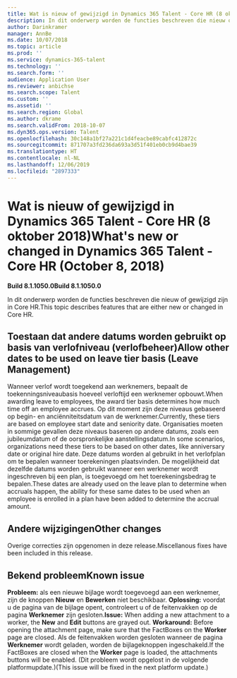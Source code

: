 ```yaml
---
title: Wat is nieuw of gewijzigd in Dynamics 365 Talent - Core HR (8 oktober 2018)
description: In dit onderwerp worden de functies beschreven die nieuw of gewijzigd zijn in Microsoft Dynamics 365 Talent - Core HR.
author: Darinkramer
manager: AnnBe
ms.date: 10/07/2018
ms.topic: article
ms.prod: ''
ms.service: dynamics-365-talent
ms.technology: ''
ms.search.form: ''
audience: Application User
ms.reviewer: anbichse
ms.search.scope: Talent
ms.custom: ''
ms.assetid: ''
ms.search.region: Global
ms.author: dkrame
ms.search.validFrom: 2018-10-07
ms.dyn365.ops.version: Talent
ms.openlocfilehash: 30c148a1bf27a221c1d4feacbe89cabfc412872c
ms.sourcegitcommit: 871707a3fd236da693a3d51f401eb0cb9d4bae39
ms.translationtype: HT
ms.contentlocale: nl-NL
ms.lasthandoff: 12/06/2019
ms.locfileid: "2897333"
---
```

# <a name="whats-new-or-changed-in-dynamics-365-talent---core-hr-october-8-2018"></a><span data-ttu-id="4e1c3-103">Wat is nieuw of gewijzigd in Dynamics 365 Talent - Core HR (8 oktober 2018)</span><span class="sxs-lookup"><span data-stu-id="4e1c3-103">What's new or changed in Dynamics 365 Talent - Core HR (October 8, 2018)</span></span>

<span data-ttu-id="4e1c3-104">**Build 8.1.1050.0**</span><span class="sxs-lookup"><span data-stu-id="4e1c3-104">**Build 8.1.1050.0**</span></span>

<span data-ttu-id="4e1c3-105">In dit onderwerp worden de functies beschreven die nieuw of gewijzigd zijn in Core HR.</span><span class="sxs-lookup"><span data-stu-id="4e1c3-105">This topic describes features that are either new or changed in Core HR.</span></span>

## <a name="allow-other-dates-to-be-used-on-leave-tier-basis-leave-management"></a><span data-ttu-id="4e1c3-106">Toestaan dat andere datums worden gebruikt op basis van verlofniveau (verlofbeheer)</span><span class="sxs-lookup"><span data-stu-id="4e1c3-106">Allow other dates to be used on leave tier basis (Leave Management)</span></span>

<span data-ttu-id="4e1c3-107">Wanneer verlof wordt toegekend aan werknemers, bepaalt de toekenningsniveaubasis hoeveel verloftijd een werknemer opbouwt.</span><span class="sxs-lookup"><span data-stu-id="4e1c3-107">When awarding leave to employees, the award tier basis determines how much time off an employee accrues.</span></span> <span data-ttu-id="4e1c3-108">Op dit moment zijn deze niveaus gebaseerd op begin- en anciënniteitsdatum van de werknemer.</span><span class="sxs-lookup"><span data-stu-id="4e1c3-108">Currently, these tiers are based on employee start date and seniority date.</span></span> <span data-ttu-id="4e1c3-109">Organisaties moeten in sommige gevallen deze niveaus baseren op andere datums, zoals een jubileumdatum of de oorspronkelijke aanstellingsdatum.</span><span class="sxs-lookup"><span data-stu-id="4e1c3-109">In some scenarios, organizations need these tiers to be based on other dates, like anniversary date or original hire date.</span></span> <span data-ttu-id="4e1c3-110">Deze datums worden al gebruikt in het verlofplan om te bepalen wanneer toerekeningen plaatsvinden. De mogelijkheid dat dezelfde datums worden gebruikt wanneer een werknemer wordt ingeschreven bij een plan, is toegevoegd om het toerekeningsbedrag te bepalen.</span><span class="sxs-lookup"><span data-stu-id="4e1c3-110">These dates are already used on the leave plan to determine when accruals happen, the ability for these same dates to be used when an employee is enrolled in a plan have been added to determine the accrual amount.</span></span> 

## <a name="other-changes"></a><span data-ttu-id="4e1c3-111">Andere wijzigingen</span><span class="sxs-lookup"><span data-stu-id="4e1c3-111">Other changes</span></span>
<span data-ttu-id="4e1c3-112">Overige correcties zijn opgenomen in deze release.</span><span class="sxs-lookup"><span data-stu-id="4e1c3-112">Miscellanous fixes have been included in this release.</span></span>

## <a name="known-issue"></a><span data-ttu-id="4e1c3-113">Bekend probleem</span><span class="sxs-lookup"><span data-stu-id="4e1c3-113">Known issue</span></span>

<span data-ttu-id="4e1c3-114">**Probleem:** als een nieuwe bijlage wordt toegevoegd aan een werknemer, zijn de knoppen **Nieuw** en **Bewerken** niet beschikbaar. **Oplossing:** voordat u de pagina van de bijlage opent, controleert u of de feitenvakken op de pagina **Werknemer** zijn gesloten.</span><span class="sxs-lookup"><span data-stu-id="4e1c3-114">**Issue:** When adding a new attachment to a worker, the **New** and **Edit** buttons are grayed out. **Workaround:** Before opening the attachment page, make sure that the FactBoxes on the **Worker** page are closed.</span></span> <span data-ttu-id="4e1c3-115">Als de feitenvakken worden gesloten wanneer de pagina **Werknemer** wordt geladen, worden de bijlageknoppen ingeschakeld.</span><span class="sxs-lookup"><span data-stu-id="4e1c3-115">If the FactBoxes are closed when the **Worker** page is loaded, the attachments buttons will be enabled.</span></span> <span data-ttu-id="4e1c3-116">(Dit probleem wordt opgelost in de volgende platformupdate.)</span><span class="sxs-lookup"><span data-stu-id="4e1c3-116">(This issue will be fixed in the next platform update.)</span></span>
